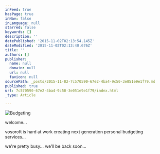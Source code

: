 ```yaml
---
inFeed: true
hasPage: true
inNav: false
inLanguage: null
starred: false
keywords: []
description: ''
datePublished: '2015-11-02T02:13:54.145Z'
dateModified: '2015-11-02T02:13:40.676Z'
title: ''
authors: []
publisher:
  name: null
  domain: null
  url: null
  favicon: null
sourcePath: _posts/2015-11-02-7c570590-67e2-4ba4-9c50-3e051e9e1f79.md
published: true
url: 7c570590-67e2-4ba4-9c50-3e051e9e1f79/index.html
_type: Article

---
```

![Budgeting](https://the-grid-user-content.s3-us-west-2.amazonaws.com/cb7650c4-7378-4c45-9e60-a960f79915e0.jpg)

welcome...

vosoroft is hard at work creating next generation personal budgeting services...

we're pretty busy... we'll be back soon...